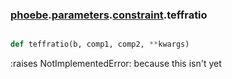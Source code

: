 ### [phoebe](phoebe.md).[parameters](phoebe.parameters.md).[constraint](phoebe.parameters.constraint.md).teffratio

```py

def teffratio(b, comp1, comp2, **kwargs)

```



:raises NotImplementedError: because this isn't yet

